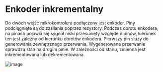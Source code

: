 # Enkoder inkrementalny

Do dwóch wejść mikrokontrolera podłączony jest enkoder. Piny podciągnięte są do zasilania poprzez rezystory. Podczas obrotu enkodera, na pinach pojawia się sygnał niski przesunięty względem pinów, kierunek ten jest zależny od kierunku obrotów enkodera. Pierwszy pin służy do generowania zewnętrznego przerwania. Wygenerowane przerwanie sprawdza stan na drugim pinie. W zależności od stanu, zmienna jest inkrementowana lub dekrementowana.

![image](https://github.com/MateuszKaminskiEmbedded/Enkoder-inkrementalny/assets/104322532/13c4ce0d-07df-41bc-a479-1b966877ea75)
